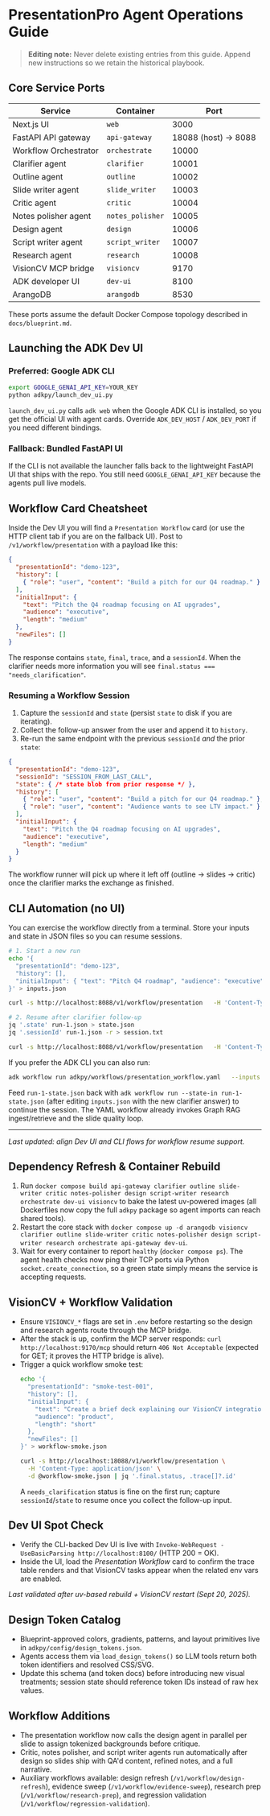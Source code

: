 # PresentationPro Agent Operations Guide

> **Editing note:** Never delete existing entries from this guide. Append new instructions so we retain the historical playbook.

## Core Service Ports

| Service | Container | Port |
| --- | --- | --- |
| Next.js UI | `web` | 3000 |
| FastAPI API gateway | `api-gateway` | 18088 (host) -> 8088 |
| Workflow Orchestrator | `orchestrate` | 10000 |
| Clarifier agent | `clarifier` | 10001 |
| Outline agent | `outline` | 10002 |
| Slide writer agent | `slide_writer` | 10003 |
| Critic agent | `critic` | 10004 |
| Notes polisher agent | `notes_polisher` | 10005 |
| Design agent | `design` | 10006 |
| Script writer agent | `script_writer` | 10007 |
| Research agent | `research` | 10008 |
| VisionCV MCP bridge | `visioncv` | 9170 |
| ADK developer UI | `dev-ui` | 8100 |
| ArangoDB | `arangodb` | 8530 |

These ports assume the default Docker Compose topology described in `docs/blueprint.md`.

## Launching the ADK Dev UI

### Preferred: Google ADK CLI

```bash
export GOOGLE_GENAI_API_KEY=YOUR_KEY
python adkpy/launch_dev_ui.py
```

`launch_dev_ui.py` calls `adk web` when the Google ADK CLI is installed, so you get the official UI with agent cards. Override `ADK_DEV_HOST` / `ADK_DEV_PORT` if you need different bindings.

### Fallback: Bundled FastAPI UI

If the CLI is not available the launcher falls back to the lightweight FastAPI UI that ships with the repo. You still need `GOOGLE_GENAI_API_KEY` because the agents pull live models.

## Workflow Card Cheatsheet

Inside the Dev UI you will find a `Presentation Workflow` card (or use the HTTP client tab if you are on the fallback UI). Post to `/v1/workflow/presentation` with a payload like this:

```json
{
  "presentationId": "demo-123",
  "history": [
    { "role": "user", "content": "Build a pitch for our Q4 roadmap." }
  ],
  "initialInput": {
    "text": "Pitch the Q4 roadmap focusing on AI upgrades",
    "audience": "executive",
    "length": "medium"
  },
  "newFiles": []
}
```

The response contains `state`, `final`, `trace`, and a `sessionId`. When the clarifier needs more information you will see `final.status === "needs_clarification"`.

### Resuming a Workflow Session

1. Capture the `sessionId` and `state` (persist `state` to disk if you are iterating).
2. Collect the follow-up answer from the user and append it to `history`.
3. Re-run the same endpoint with the previous `sessionId` *and* the prior `state`:

```json
{
  "presentationId": "demo-123",
  "sessionId": "SESSION_FROM_LAST_CALL",
  "state": { /* state blob from prior response */ },
  "history": [
    { "role": "user", "content": "Build a pitch for our Q4 roadmap." },
    { "role": "user", "content": "Audience wants to see LTV impact." }
  ],
  "initialInput": {
    "text": "Pitch the Q4 roadmap focusing on AI upgrades",
    "audience": "executive",
    "length": "medium"
  }
}
```

The workflow runner will pick up where it left off (outline -> slides -> critic) once the clarifier marks the exchange as finished.

## CLI Automation (no UI)

You can exercise the workflow directly from a terminal. Store your inputs and state in JSON files so you can resume sessions.

```bash
# 1. Start a new run
echo '{
  "presentationId": "demo-123",
  "history": [],
  "initialInput": { "text": "Pitch Q4 roadmap", "audience": "executive" }
}' > inputs.json

curl -s http://localhost:8088/v1/workflow/presentation   -H 'Content-Type: application/json'   -d @inputs.json | tee run-1.json

# 2. Resume after clarifier follow-up
jq '.state' run-1.json > state.json
jq '.sessionId' run-1.json -r > session.txt

curl -s http://localhost:8088/v1/workflow/presentation   -H 'Content-Type: application/json'   -d @<(jq --arg session $(cat session.txt)             --slurpfile state state.json             '(.sessionId=$session) + {state: $state[0], history: (.history + [{"role":"user","content":"Audience cares about LTV"}])}' inputs.json)   | tee run-2.json
```

If you prefer the ADK CLI you can also run:

```bash
adk workflow run adkpy/workflows/presentation_workflow.yaml   --inputs inputs.json   --state-out run-1-state.json
```

Feed `run-1-state.json` back with `adk workflow run --state-in run-1-state.json` (after editing `inputs.json` with the new clarifier answer) to continue the session. The YAML workflow already invokes Graph RAG ingest/retrieve and the slide quality loop.

---

*Last updated: align Dev UI and CLI flows for workflow resume support.*
## Dependency Refresh & Container Rebuild

1. Run `docker compose build api-gateway clarifier outline slide-writer critic notes-polisher design script-writer research orchestrate dev-ui visioncv` to bake the latest uv-powered images (all Dockerfiles now copy the full `adkpy` package so agent imports can reach shared tools).
2. Restart the core stack with `docker compose up -d arangodb visioncv clarifier outline slide-writer critic notes-polisher design script-writer research orchestrate api-gateway dev-ui`.
3. Wait for every container to report `healthy` (`docker compose ps`). The agent health checks now ping their TCP ports via Python `socket.create_connection`, so a green state simply means the service is accepting requests.

## VisionCV + Workflow Validation

- Ensure `VISIONCV_*` flags are set in `.env` before restarting so the design and research agents route through the MCP bridge.
- After the stack is up, confirm the MCP server responds: `curl http://localhost:9170/mcp` should return `406 Not Acceptable` (expected for GET; it proves the HTTP bridge is alive).
- Trigger a quick workflow smoke test:
  ```bash
  echo '{
    "presentationId": "smoke-test-001",
    "history": [],
    "initialInput": {
      "text": "Create a brief deck explaining our VisionCV integration",
      "audience": "product",
      "length": "short"
    },
    "newFiles": []
  }' > workflow-smoke.json

  curl -s http://localhost:18088/v1/workflow/presentation \
    -H 'Content-Type: application/json' \
    -d @workflow-smoke.json | jq '.final.status, .trace[]?.id'
  ```
  A `needs_clarification` status is fine on the first run; capture `sessionId`/`state` to resume once you collect the follow-up input.

## Dev UI Spot Check

- Verify the CLI-backed Dev UI is live with `Invoke-WebRequest -UseBasicParsing http://localhost:8100/` (HTTP 200 = OK).
- Inside the UI, load the *Presentation Workflow* card to confirm the trace table renders and that VisionCV tasks appear when the related env vars are enabled.

_Last validated after uv-based rebuild + VisionCV restart (Sept 20, 2025)._ 
## Design Token Catalog

- Blueprint-approved colors, gradients, patterns, and layout primitives live in `adkpy/config/design_tokens.json`.
- Agents access them via `load_design_tokens()` so LLM tools return both token identifiers and resolved CSS/SVG.
- Update this schema (and token docs) before introducing new visual treatments; session state should reference token IDs instead of raw hex values.

## Workflow Additions

- The presentation workflow now calls the design agent in parallel per slide to assign tokenized backgrounds before critique.
- Critic, notes polisher, and script writer agents run automatically after design so slides ship with QA'd content, refined notes, and a full narrative.
- Auxiliary workflows available: design refresh (`/v1/workflow/design-refresh`), evidence sweep (`/v1/workflow/evidence-sweep`), research prep (`/v1/workflow/research-prep`), and regression validation (`/v1/workflow/regression-validation`).
